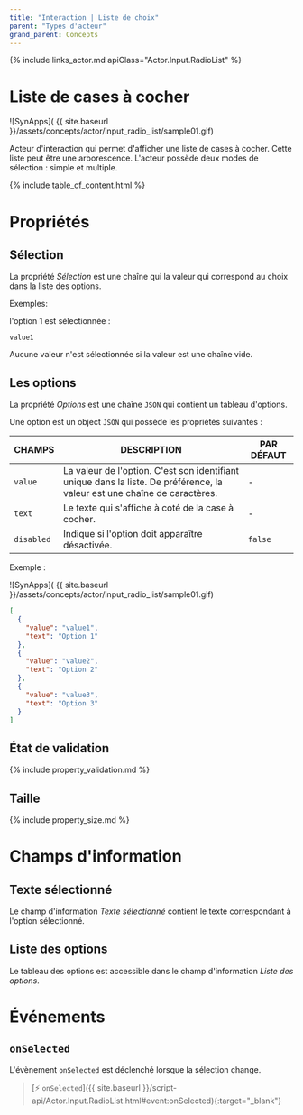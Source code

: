 ```yaml
---
title: "Interaction | Liste de choix"
parent: "Types d'acteur"
grand_parent: Concepts
---
```


{% include links_actor.md apiClass="Actor.Input.RadioList" %}

# Liste de cases à cocher

![SynApps]( {{ site.baseurl }}/assets/concepts/actor/input_radio_list/sample01.gif)

Acteur d'interaction qui permet d'afficher une liste de cases à cocher. Cette liste peut être une arborescence. L'acteur possède deux modes de sélection : simple et multiple.

{% include table_of_content.html %}

# Propriétés


## Sélection

La propriété *Sélection* est une chaîne qui la valeur qui correspond au choix dans la liste des options.

Exemples:

<div class="code-example" markdown="1">
l'option 1 est sélectionnée :
</div>

```text
value1
```

Aucune valeur n'est sélectionnée si la valeur est une chaîne vide.

## Les options

La propriété *Options* est une chaîne `JSON` qui contient un tableau d'options.

Une option est un object `JSON` qui possède les propriétés suivantes :

| CHAMPS | DESCRIPTION | PAR DÉFAUT |
|--------|-------------|------------|
| `value` | La valeur de l'option. C'est son identifiant unique dans la liste. De préférence, la valeur est une chaîne de caractères. | - |
| `text` | Le texte qui s'affiche à coté de la case à cocher. | - |
| `disabled` | Indique si l'option doit apparaître désactivée. | `false` |

Exemple :

<div class="code-example" markdown="1">

![SynApps]( {{ site.baseurl }}/assets/concepts/actor/input_radio_list/sample01.gif)

</div>

```json
[
  {
    "value": "value1",
    "text": "Option 1"
  },
  {
    "value": "value2",
    "text": "Option 2"
  },
  {
    "value": "value3",
    "text": "Option 3"
  }
]
```

## État de validation

{% include property_validation.md %}

## Taille

{% include property_size.md %}

# Champs d'information

## Texte sélectionné

Le champ d'information *Texte sélectionné* contient le texte correspondant à l'option sélectionné.

## Liste des options

Le tableau des options est accessible dans le champ d'information *Liste des options*.

# Événements

## `onSelected`

L'évènement `onSelected` est déclenché lorsque la sélection change.

> [⚡ `onSelected`]({{ site.baseurl }}/script-api/Actor.Input.RadioList.html#event:onSelected){:target="_blank"}
